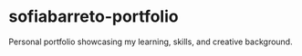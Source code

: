 # sofiabarreto-portfolio
Personal portfolio showcasing my learning, skills, and creative background.

